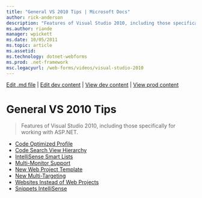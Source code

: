 ```yaml
---
title: "General VS 2010 Tips | Microsoft Docs"
author: rick-anderson
description: "Features of Visual Studio 2010, including those specifically for working with ASP.NET."
ms.author: riande
manager: wpickett
ms.date: 10/05/2011
ms.topic: article
ms.assetid: 
ms.technology: dotnet-webforms
ms.prod: .net-framework
msc.legacyurl: /web-forms/videos/visual-studio-2010
---
```

[Edit .md file](C:\Projects\msc\dev\Msc.Www\Web.ASP\App_Data\github\web-forms\videos\index.md) | [Edit dev content](http://www.aspdev.net/umbraco#/content/content/edit/32959) | [View dev content](http://docs.aspdev.net/tutorials/web-forms/videos/visual-studio-2010/index.html) | [View prod content](http://www.asp.net/web-forms/videos/visual-studio-2010)

General VS 2010 Tips
====================
> Features of Visual Studio 2010, including those specifically for working with ASP.NET.


- [Code Optimized Profile](visual-studio-2010-quick-hit-code-optimized-profile.md)
- [Code Search View Hierarchy](visual-studio-2010-quick-hit-code-search-view-hierarchy.md)
- [IntelliSense Smart Lists](visual-studio-2010-quick-hit-intellisense-smart-lists.md)
- [Multi-Monitor Support](visual-studio-2010-quick-hit-multi-monitor-support.md)
- [New Web Project Template](visual-studio-2010-quick-hit-new-web-project-template.md)
- [New Multi-Targeting](visual-studio-2010-quick-hit-new-multi-targeting.md)
- [Websites Instead of Web Projects](visual-studio-2010-quick-hit-websites-instead-of-web-projects.md)
- [Snippets IntelliSense](visual-studio-2010-quick-hit-snippets-intellisense.md)